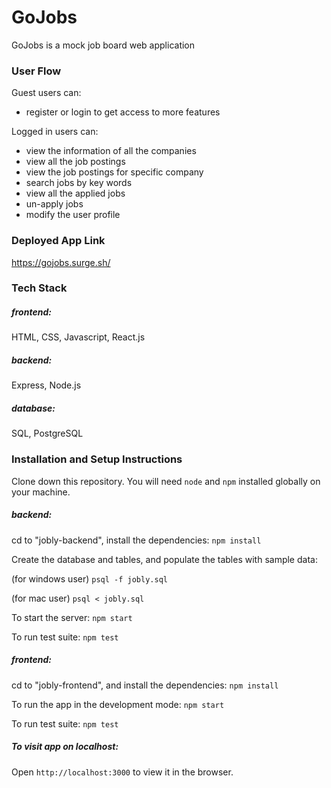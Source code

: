 # GoJobs
GoJobs is a mock job board web application

### User Flow
Guest users can:
- register or login to get access to more features

Logged in users can: 
- view the information of all the companies
- view all the job postings
- view the job postings for specific company
- search jobs by key words
- view all the applied jobs
- un-apply jobs
- modify the user profile

### Deployed App Link
https://gojobs.surge.sh/

### Tech Stack 

##### frontend: 
HTML, CSS, Javascript, React.js

##### backend: 
Express, Node.js

##### database: 
SQL, PostgreSQL

### Installation and Setup Instructions

Clone down this repository. You will need `node` and `npm` installed globally on your machine.

##### backend:
cd to "jobly-backend", install the dependencies:
  `npm install`

  Create the database and tables,  and populate the tables with sample data:

  (for windows user)
   `psql -f jobly.sql`

  (for mac user)
   `psql < jobly.sql` 

   To start the server:
   `npm start`

   To run test suite:
   `npm test`


##### frontend:
cd to "jobly-frontend", and install the dependencies:
 `npm install`

  To run the app in the development mode:
  `npm start`

   To run test suite:
  `npm test`
	
##### To visit app on localhost:  

Open `http://localhost:3000` to view it in the browser.
  